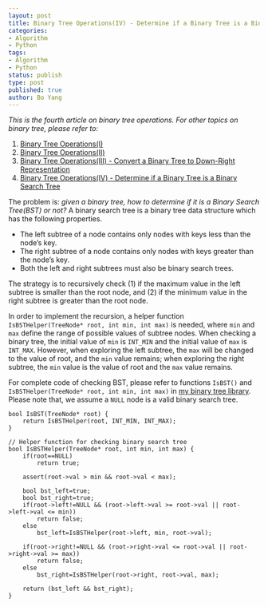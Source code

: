 ```yaml
---
layout: post
title: Binary Tree Operations(IV) - Determine if a Binary Tree is a Binary Search Tree
categories: 
- Algorithm
- Python
tags:
- Algorithm
- Python
status: publish
type: post
published: true
author: Bo Yang
---
```


_This is the fourth article on binary tree operations. For other topics on binary tree, please refer to:_

1. [Binary Tree Operations(I)](http://bo-yang.github.io/2014/05/26/binary-tree-traversal/)
2. [Binary Tree Operations(II)](http://bo-yang.github.io/2014/08/16/binary-tree-ii/)
3. [Binary Tree Operations(III) - Convert a Binary Tree to Down-Right Representation](http://bo-yang.github.io/2014/09/12/binary-tree-iii/)
4. [Binary Tree Operations(IV) - Determine if a Binary Tree is a Binary Search Tree](http://bo-yang.github.io/2014/10/09/is-valid-bst/)


The problem is: _given a binary tree, how to determine if it is a Binary Search Tree(BST) or not?_ A binary search tree is a binary tree data structure which has the following properties.

- The left subtree of a node contains only nodes with keys less than the node’s key.
- The right subtree of a node contains only nodes with keys greater than the node’s key.
- Both the left and right subtrees must also be binary search trees. 

The strategy is to recursively check (1) if the maximum value in the left subtree is smaller than the root node, and (2) if the minimum value in the right subtree is greater than the root node. 

In order to implement the recursion, a helper function `IsBSTHelper(TreeNode* root, int min, int max)` is needed, where `min` and `max` define the range of possible values of subtree nodes. When checking a binary tree, the initial value of `min` is `INT_MIN` and the initial value of `max` is `INT_MAX`. However, when exploring the left subtree, the `max` will be changed to the value of root, and the `min` value remains; when exploring the right subtree, the `min` value is the value of root and the `max` value remains. 

For complete code of checking BST, please refer to functions `IsBST()` and `IsBSTHelper(TreeNode* root, int min, int max)` in [my binary tree library](https://github.com/bo-yang/BinaryTree). Please note that, we assume a `NULL` node is a valid binary search tree.


	bool IsBST(TreeNode* root) {
		return IsBSTHelper(root, INT_MIN, INT_MAX);
	}
	
	// Helper function for checking binary search tree
	bool IsBSTHelper(TreeNode* root, int min, int max) {
		if(root==NULL)
			return true;

		assert(root->val > min && root->val < max);

		bool bst_left=true;
		bool bst_right=true;
		if(root->left!=NULL && (root->left->val >= root->val || root->left->val <= min))
			return false;
		else
			bst_left=IsBSTHelper(root->left, min, root->val);
		
		if(root->right!=NULL && (root->right->val <= root->val || root->right->val >= max))
			return false;
		else
			bst_right=IsBSTHelper(root->right, root->val, max);

		return (bst_left && bst_right);
	}


